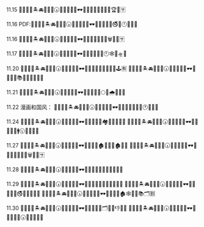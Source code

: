 11.15
💞🤞🐙🍣🏝🚘🧜🍙📞🕠🚿🍢💂😌🥥🕶💺🙈🧛🌝💆🤜🔎🐴🏆🔵🈂

11.16
PDF:💞🤞🐙🍣🏝🚘🧜🍙📞🕠🚿🍢💂😌🥥🕶💺🙈🧛🌝📖🚭🎅🕛🏒🐳🈳

11.16
💞🤞🐙🍣🏝🚘🧜🍙📞🕠🚿🍢💂😌🥥🕶💺🙈🧛🌝🐲👢😔🗑💆🏈🈂

11.17
💞🤞🐙🍣🏝🚘🧜🍙📞🕠🚿🍢💂😌🥥🕶💺🙈🧛🌝👞🛑🕚🕸👡🛸🆚

11.20
💞🤞🐙🍣🏝🚘🧜🍙📞🕠🚿🍢💂😌🥥🕶💺🙈🧝🐬📎🦅🌽🥑💚🕹🈶
💞🤞🐙🍣🏝🚘🧜🍙📞🕠🚿🍢💂😌🥥🕶💺🙈🧝🐬📚🥳😎🤘👒🚚🈸

11.21
💞🤞🐙🍣🏝🚘🧜🍙📞🕠🚿🍢💂😌🥥🕶💺🙈🧛🌝🐶🌕🎃🌧👒🥞🈲

11.22
漫画和国风：
💞🤞🐙🍣🏝🚘🧜🍙📞🕠🚿🍢💂😌🥥🕶💺🙈🧛🌝📆👀🐗🕐👒🦃🈲

11.24
💞🤞🐙🍣🏝🚘🧜🍙📞🕠🚿🍢💂😌🥥🕶💺🙈🧝🐬📆🏘🎅🥍🐚🤞🈲
💞🤞🐙🍣🏝🚘🧜🍙📞🕠🚿🍢💂😌🥥🕶💺🙈🧝🐬💲🚹🕥🖖🐊🚊🈶

11.27
💞🤞🐙🍣🏝🚘🧜🍙📞🕠🚿🍢💂😌🥥🕶💺🙈🧝🐬🏚💓🐏🥊🏚🔲🈁
💞🤞🐙🍣🏝🚘🧜🍙📞🕠🚿🍢💂😌🥥🕶💺🙈🧝🐬🐶🍖🤪🗑📆😜🈂

11.28
💞🤞🐙🍣🏝🚘🧜🍙📞🕠🚿🍢💂😌🥥🕶💺🙈🧛🌝🎾🔤🥴🥋🐆🛶🈁

11.29
💞🤞🐙🍣🏝🚘🧜🍙📞🕠🚿🍢💂😌🥥🕶💺🙈🧛🌝💞🙊📒🍠📖🎸🆚
💞🤞🐙🍣🏝🚘🧜🍙📞🕠🚿🍢💂😌🥥🕶💺🙈🧛🌝💎🚭🐓🐵📢🍤🈸
💞🤞🐙🍣🏝🚘🧜🍙📞🕠🚿🍢💂😌🥥🕶💺🙈🧝🐬🏚🕸🌂🍗📚🗂🈹

11.30
💞🤞🐙🍣🏝🚘🧜🍙📞🕠🚿🍢💂😌🥥🕶💺🙈🧛🌝💎🗂🥰👋👎🐴🈳
💞🤞🐙🍣🏝🚘🧜🍙📞🕠🚿🍢💂😌🥥🕶💺🙈🧝🐬📢🕠🧛🛵👞🤬🈚
